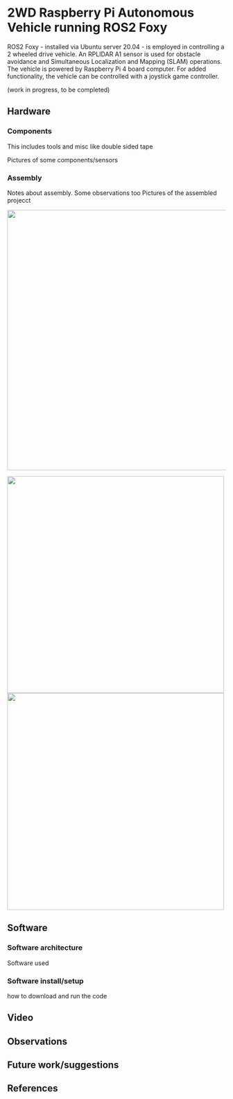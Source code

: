 # 2WD Raspberry Pi Autonomous Vehicle running ROS2 Foxy
ROS2 Foxy - installed via Ubuntu server 20.04 - is employed in controlling a 2 wheeled drive vehicle. An RPLIDAR A1 sensor is used for obstacle avoidance and Simultaneous Localization and Mapping (SLAM) operations. The vehicle is powered by Raspberry Pi 4 board computer. For added functionality, the vehicle can be controlled with a joystick game controller.

(work in progress, to be completed) 

## Hardware

### Components
This includes tools and misc like double sided tape

Pictures of some components/sensors

### Assembly
Notes about assembly. Some observations too
Pictures of the assembled projecct

<p align="center">
  <img src=images/side.jpg width="600">
</p>

<p float="center">
  <img src=images/top.jpg width="500"> 
  <img src=images/bottom.jpg width="500">
 </p>

## Software

### Software architecture
Software used

### Software install/setup
how to download and run the code

## Video

## Observations


## Future work/suggestions


## References






